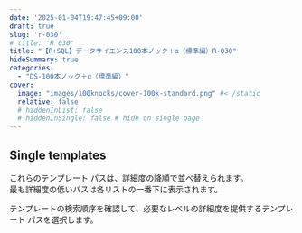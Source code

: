 ```yaml
---
date: '2025-01-04T19:47:45+09:00'
draft: true
slug: 'r-030'
# title: 'R 030'
title: "【R+SQL】データサイエンス100本ノック＋α（標準編）R-030"
hideSummary: true
categories: 
  - "DS-100本ノック＋α（標準編）"
cover:
  image: "images/100knocks/cover-100k-standard.png" #< /static
  relative: false
  # hiddenInList: false
  # hiddenInSingle: false # hide on single page
---
```


## Single templates

これらのテンプレート パスは、詳細度の降順で並べ替えられます。  
最も詳細度の低いパスは各リストの一番下に表示されます。

テンプレートの検索順序を確認して、必要なレベルの詳細度を提供するテンプレート パスを選択します。
